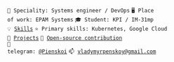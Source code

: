 <code>👷 Speciality: Systems engineer / DevOps</code>
<code>🖥️ Place of work: EPAM Systems</code>
<code>🎓 Student: KPI / IM-31mp</code><br>
<code>💡 [Skills](https://github.com/Pienskoi/SelfAssessment)</code>
<code>⭐ Primary skills: Kubernetes, Google Cloud</code><br>
<code>📝 [Projects](PROJECTS.md)</code>
<code>👀 [Open-source contribution](CONTRIBUTION.md)</code><br>
<code>💬 telegram: [@Pienskoi](https://telegram.me/Pienskoi)</code>
<code>📫 [vladymyrpenskoy@gmail.com](mailto:vladymyrpenskoy@gmail.com)</code>
